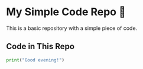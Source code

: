 # My Simple Code Repo 🚀  

This is a basic repository with a simple piece of code.  

## Code in This Repo  
```python
print("Good evening!")
